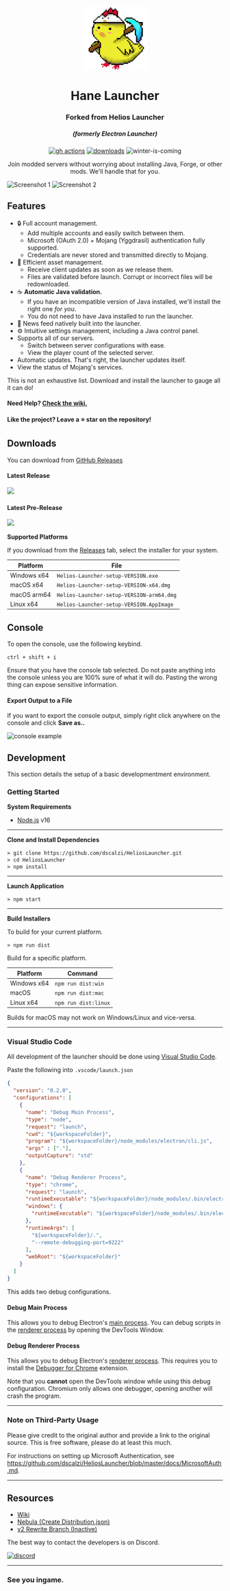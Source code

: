 <p align="center"><img src="./app/assets/images/SealCircle.png" width="150px" height="150px" alt="aventium softworks"></p>

<h1 align="center">Hane Launcher</h1>
<h3 align="center">Forked from Helios Launcher</h3>


<em><h5 align="center">(formerly Electron Launcher)</h5></em>

[<p align="center"><img src="https://img.shields.io/github/workflow/status/dscalzi/HeliosLauncher/Build.svg?style=for-the-badge" alt="gh actions">](https://github.com/dscalzi/HeliosLauncher/actions) [<img src="https://img.shields.io/github/downloads/dscalzi/HeliosLauncher/total.svg?style=for-the-badge" alt="downloads">](https://github.com/dscalzi/HeliosLauncher/releases) <img src="https://forthebadge.com/images/badges/winter-is-coming.svg"  height="28px" alt="winter-is-coming"></p>

<p align="center">Join modded servers without worrying about installing Java, Forge, or other mods. We'll handle that for you.</p>

![Screenshot 1](https://i.imgur.com/6o7SmH6.png)
![Screenshot 2](https://i.imgur.com/x3B34n1.png)

## Features

* 🔒 Full account management.
  * Add multiple accounts and easily switch between them.
  * Microsoft (OAuth 2.0) + Mojang (Yggdrasil) authentication fully supported.
  * Credentials are never stored and transmitted directly to Mojang.
* 📂 Efficient asset management.
  * Receive client updates as soon as we release them.
  * Files are validated before launch. Corrupt or incorrect files will be redownloaded.
* ☕ **Automatic Java validation.**
  * If you have an incompatible version of Java installed, we'll install the right one *for you*.
  * You do not need to have Java installed to run the launcher.
* 📰 News feed natively built into the launcher.
* ⚙️ Intuitive settings management, including a Java control panel.
* Supports all of our servers.
  * Switch between server configurations with ease.
  * View the player count of the selected server.
* Automatic updates. That's right, the launcher updates itself.
*  View the status of Mojang's services.

This is not an exhaustive list. Download and install the launcher to gauge all it can do!

#### Need Help? [Check the wiki.][wiki]

#### Like the project? Leave a ⭐ star on the repository!

## Downloads

You can download from [GitHub Releases](https://github.com/dscalzi/HeliosLauncher/releases)

#### Latest Release

[![](https://img.shields.io/github/release/dscalzi/HeliosLauncher.svg?style=flat-square)](https://github.com/dscalzi/HeliosLauncher/releases/latest)

#### Latest Pre-Release
[![](https://img.shields.io/github/release/dscalzi/HeliosLauncher/all.svg?style=flat-square)](https://github.com/dscalzi/HeliosLauncher/releases)

**Supported Platforms**

If you download from the [Releases](https://github.com/dscalzi/HeliosLauncher/releases) tab, select the installer for your system.

| Platform | File |
| -------- | ---- |
| Windows x64 | `Helios-Launcher-setup-VERSION.exe` |
| macOS x64 | `Helios-Launcher-setup-VERSION-x64.dmg` |
| macOS arm64 | `Helios-Launcher-setup-VERSION-arm64.dmg` |
| Linux x64 | `Helios-Launcher-setup-VERSION.AppImage` |

## Console

To open the console, use the following keybind.

```console
ctrl + shift + i
```

Ensure that you have the console tab selected. Do not paste anything into the console unless you are 100% sure of what it will do. Pasting the wrong thing can expose sensitive information.

#### Export Output to a File

If you want to export the console output, simply right click anywhere on the console and click **Save as..**

![console example](https://i.imgur.com/T5e73jP.png)


## Development

This section details the setup of a basic developmentment environment.

### Getting Started

**System Requirements**

* [Node.js][nodejs] v16

---

**Clone and Install Dependencies**

```console
> git clone https://github.com/dscalzi/HeliosLauncher.git
> cd HeliosLauncher
> npm install
```

---

**Launch Application**

```console
> npm start
```

---

**Build Installers**

To build for your current platform.

```console
> npm run dist
```

Build for a specific platform.

| Platform    | Command              |
| ----------- | -------------------- |
| Windows x64 | `npm run dist:win`   |
| macOS       | `npm run dist:mac`   |
| Linux x64   | `npm run dist:linux` |

Builds for macOS may not work on Windows/Linux and vice-versa.

---

### Visual Studio Code

All development of the launcher should be done using [Visual Studio Code][vscode].

Paste the following into `.vscode/launch.json`

```JSON
{
  "version": "0.2.0",
  "configurations": [
    {
      "name": "Debug Main Process",
      "type": "node",
      "request": "launch",
      "cwd": "${workspaceFolder}",
      "program": "${workspaceFolder}/node_modules/electron/cli.js",
      "args" : ["."],
      "outputCapture": "std"
    },
    {
      "name": "Debug Renderer Process",
      "type": "chrome",
      "request": "launch",
      "runtimeExecutable": "${workspaceFolder}/node_modules/.bin/electron",
      "windows": {
        "runtimeExecutable": "${workspaceFolder}/node_modules/.bin/electron.cmd"
      },
      "runtimeArgs": [
        "${workspaceFolder}/.",
        "--remote-debugging-port=9222"
      ],
      "webRoot": "${workspaceFolder}"
    }
  ]
}
```

This adds two debug configurations.

#### Debug Main Process

This allows you to debug Electron's [main process][mainprocess]. You can debug scripts in the [renderer process][rendererprocess] by opening the DevTools Window.

#### Debug Renderer Process

This allows you to debug Electron's [renderer process][rendererprocess]. This requires you to install the [Debugger for Chrome][chromedebugger] extension.

Note that you **cannot** open the DevTools window while using this debug configuration. Chromium only allows one debugger, opening another will crash the program.

---

### Note on Third-Party Usage

Please give credit to the original author and provide a link to the original source. This is free software, please do at least this much.

For instructions on setting up Microsoft Authentication, see https://github.com/dscalzi/HeliosLauncher/blob/master/docs/MicrosoftAuth.md.

---

## Resources

* [Wiki][wiki]
* [Nebula (Create Distribution.json)][nebula]
* [v2 Rewrite Branch (Inactive)][v2branch]

The best way to contact the developers is on Discord.

[![discord](https://discordapp.com/api/guilds/211524927831015424/embed.png?style=banner3)][discord]

---

### See you ingame.


[nodejs]: https://nodejs.org/en/ 'Node.js'
[vscode]: https://code.visualstudio.com/ 'Visual Studio Code'
[mainprocess]: https://electronjs.org/docs/tutorial/application-architecture#main-and-renderer-processes 'Main Process'
[rendererprocess]: https://electronjs.org/docs/tutorial/application-architecture#main-and-renderer-processes 'Renderer Process'
[chromedebugger]: https://marketplace.visualstudio.com/items?itemName=msjsdiag.debugger-for-chrome 'Debugger for Chrome'
[discord]: https://discord.gg/zNWUXdt 'Discord'
[wiki]: https://github.com/dscalzi/HeliosLauncher/wiki 'wiki'
[nebula]: https://github.com/dscalzi/Nebula 'dscalzi/Nebula'
[v2branch]: https://github.com/dscalzi/HeliosLauncher/tree/ts-refactor 'v2 branch'
